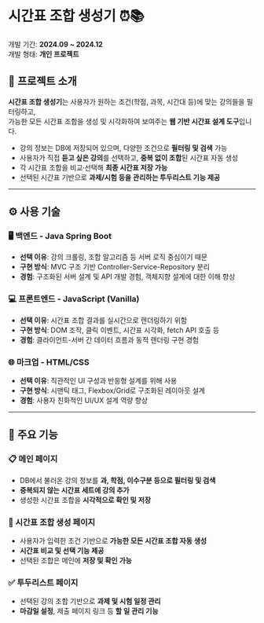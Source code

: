 # 시간표 조합 생성기 ⏰📚

개발 기간: **2024.09 ~ 2024.12**  
개발 형태: **개인 프로젝트**

## 📌 프로젝트 소개

**시간표 조합 생성기**는 사용자가 원하는 조건(학점, 과목, 시간대 등)에 맞는 강의들을 필터링하고,  
가능한 모든 시간표 조합을 생성 및 시각화하여 보여주는 **웹 기반 시간표 설계 도구**입니다.

- 강의 정보는 DB에 저장되어 있으며, 다양한 조건으로 **필터링 및 검색** 가능  
- 사용자가 직접 **듣고 싶은 강의**를 선택하고, **중복 없이 조합**된 시간표 자동 생성  
- 각 시간표 조합을 비교·선택해 **최종 시간표 저장 가능**  
- 선택된 시간표 기반으로 **과제/시험 등을 관리하는 투두리스트 기능 제공**

---

## ⚙️ 사용 기술

### 🖥 백엔드 - Java Spring Boot
- **선택 이유**: 강의 크롤링, 조합 알고리즘 등 서버 로직 중심이기 때문
- **구현 방식**: MVC 구조 기반 Controller-Service-Repository 분리
- **경험**: 구조화된 서버 설계 및 API 개발 경험, 객체지향 설계에 대한 이해 향상

### 💻 프론트엔드 - JavaScript (Vanilla)
- **선택 이유**: 시간표 조합 결과를 실시간으로 렌더링하기 위함
- **구현 방식**: DOM 조작, 클릭 이벤트, 시간표 시각화, fetch API 호출 등
- **경험**: 클라이언트-서버 간 데이터 흐름과 동적 렌더링 구현 경험

### 🌐 마크업 - HTML/CSS
- **선택 이유**: 직관적인 UI 구성과 반응형 설계를 위해 사용
- **구현 방식**: 시맨틱 태그, Flexbox/Grid로 구조화된 레이아웃 설계
- **경험**: 사용자 친화적인 UI/UX 설계 역량 향상

---

## 🔑 주요 기능

### 📋 메인 페이지
- DB에서 불러온 강의 정보를 **과, 학점, 이수구분 등으로 필터링 및 검색**
- **중복되지 않는 시간표 세트에 강의 추가**
- 생성한 시간표 조합을 **시각적으로 확인 및 저장**

### 🧠 시간표 조합 생성 페이지
- 사용자가 입력한 조건 기반으로 **가능한 모든 시간표 조합 자동 생성**
- **시간표 비교 및 선택 기능 제공**
- 선택된 조합은 메인에 **저장 및 확인 가능**

### ✅ 투두리스트 페이지
- 선택된 강의 조합 기반으로 **과제 및 시험 일정 관리**
- **마감일 설정**, 제출 페이지 링크 등 **할 일 관리 기능**

